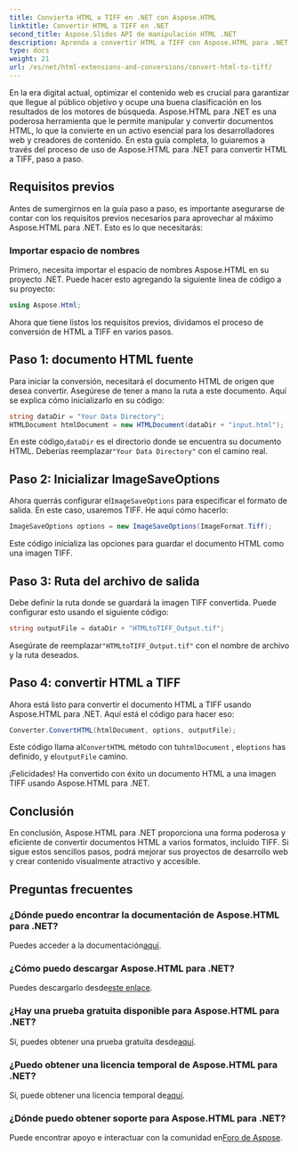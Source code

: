 ```yaml
---
title: Convierta HTML a TIFF en .NET con Aspose.HTML
linktitle: Convertir HTML a TIFF en .NET
second_title: Aspose.Slides API de manipulación HTML .NET
description: Aprenda a convertir HTML a TIFF con Aspose.HTML para .NET. Siga nuestra guía paso a paso para una optimización eficiente del contenido web.
type: docs
weight: 21
url: /es/net/html-extensions-and-conversions/convert-html-to-tiff/
---
```


En la era digital actual, optimizar el contenido web es crucial para garantizar que llegue al público objetivo y ocupe una buena clasificación en los resultados de los motores de búsqueda. Aspose.HTML para .NET es una poderosa herramienta que le permite manipular y convertir documentos HTML, lo que la convierte en un activo esencial para los desarrolladores web y creadores de contenido. En esta guía completa, lo guiaremos a través del proceso de uso de Aspose.HTML para .NET para convertir HTML a TIFF, paso a paso.

## Requisitos previos

Antes de sumergirnos en la guía paso a paso, es importante asegurarse de contar con los requisitos previos necesarios para aprovechar al máximo Aspose.HTML para .NET. Esto es lo que necesitarás:

### Importar espacio de nombres

Primero, necesita importar el espacio de nombres Aspose.HTML en su proyecto .NET. Puede hacer esto agregando la siguiente línea de código a su proyecto:

```csharp
using Aspose.Html;
```

Ahora que tiene listos los requisitos previos, dividamos el proceso de conversión de HTML a TIFF en varios pasos.

## Paso 1: documento HTML fuente

Para iniciar la conversión, necesitará el documento HTML de origen que desea convertir. Asegúrese de tener a mano la ruta a este documento. Aquí se explica cómo inicializarlo en su código:

```csharp
string dataDir = "Your Data Directory";
HTMLDocument htmlDocument = new HTMLDocument(dataDir + "input.html");
```

 En este código,`dataDir` es el directorio donde se encuentra su documento HTML. Deberías reemplazar`"Your Data Directory"` con el camino real.

## Paso 2: Inicializar ImageSaveOptions

 Ahora querrás configurar el`ImageSaveOptions` para especificar el formato de salida. En este caso, usaremos TIFF. He aquí cómo hacerlo:

```csharp
ImageSaveOptions options = new ImageSaveOptions(ImageFormat.Tiff);
```

Este código inicializa las opciones para guardar el documento HTML como una imagen TIFF.

## Paso 3: Ruta del archivo de salida

Debe definir la ruta donde se guardará la imagen TIFF convertida. Puede configurar esto usando el siguiente código:

```csharp
string outputFile = dataDir + "HTMLtoTIFF_Output.tif";
```

 Asegúrate de reemplazar`"HTMLtoTIFF_Output.tif"` con el nombre de archivo y la ruta deseados.

## Paso 4: convertir HTML a TIFF

Ahora está listo para convertir el documento HTML a TIFF usando Aspose.HTML para .NET. Aquí está el código para hacer eso:

```csharp
Converter.ConvertHTML(htmlDocument, options, outputFile);
```

 Este código llama al`ConvertHTML` método con tu`htmlDocument` , el`options` has definido, y el`outputFile` camino.

¡Felicidades! Ha convertido con éxito un documento HTML a una imagen TIFF usando Aspose.HTML para .NET.

## Conclusión

En conclusión, Aspose.HTML para .NET proporciona una forma poderosa y eficiente de convertir documentos HTML a varios formatos, incluido TIFF. Si sigue estos sencillos pasos, podrá mejorar sus proyectos de desarrollo web y crear contenido visualmente atractivo y accesible.

## Preguntas frecuentes

### ¿Dónde puedo encontrar la documentación de Aspose.HTML para .NET?
Puedes acceder a la documentación[aquí](https://reference.aspose.com/html/net/).

### ¿Cómo puedo descargar Aspose.HTML para .NET?
 Puedes descargarlo desde[este enlace](https://releases.aspose.com/html/net/).

### ¿Hay una prueba gratuita disponible para Aspose.HTML para .NET?
 Sí, puedes obtener una prueba gratuita desde[aquí](https://releases.aspose.com/).

### ¿Puedo obtener una licencia temporal de Aspose.HTML para .NET?
 Sí, puede obtener una licencia temporal de[aquí](https://purchase.aspose.com/temporary-license/).

### ¿Dónde puedo obtener soporte para Aspose.HTML para .NET?
 Puede encontrar apoyo e interactuar con la comunidad en[Foro de Aspose](https://forum.aspose.com/).